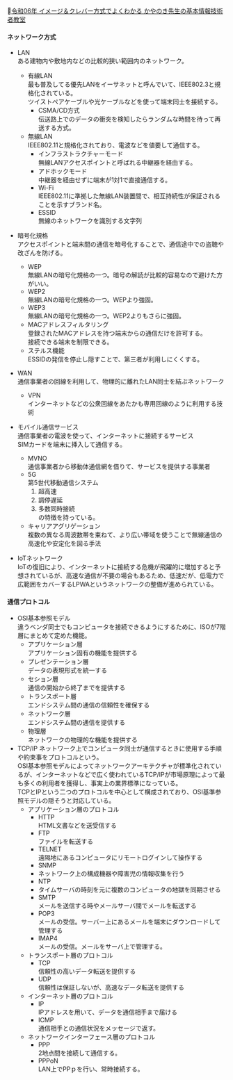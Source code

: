 
📖[令和06年 イメージ＆クレバー方式でよくわかる かやのき先生の基本情報技術者教室](https://gihyo.jp/book/2023/978-4-297-13827-1)

#### ネットワーク方式

- LAN  
  ある建物内や敷地内などの比較的狭い範囲内のネットワーク。
  - 有線LAN  
    最も普及してる優先LANをイーサネットと呼んでいて、IEEE802.3と規格化されている。  
    ツイストペアケーブルや光ケーブルなどを使って端末同士を接続する。  
    - CSMA/CD方式  
      伝送路上でのデータの衝突を検知したらランダムな時間を待って再送する方式。
  - 無線LAN  
    IEEE802.11と規格化されており、電波などを値要して通信する。
    - インフラストラクチャーモード  
      無線LANアクセスポイントと呼ばれる中継器を経由する。
    - アドホックモード  
      中継器を経由せずに端末が1対1で直接通信する。
    - Wi-Fi  
      IEEE802.11に準拠した無線LAN装置間で、相互持続性が保証されることを示すブランド名。
    - ESSID  
      無線のネットワークを識別する文字列

- 暗号化規格  
  アクセスポイントと端末間の通信を暗号化することで、通信途中での盗聴や改ざんを防げる。
  - WEP  
    無線LANの暗号化規格の一つ。暗号の解読が比較的容易なので避けた方がいい。
  - WEP2  
    無線LANの暗号化規格の一つ。WEPより強固。
  - WEP3  
    無線LANの暗号化規格の一つ。WEP2よりもさらに強固。
  - MACアドレスフィルタリング  
    登録されたMACアドレスを持つ端末からの通信だけを許可する。  
    接続できる端末を制限できる。
  - ステルス機能  
    ESSIDの発信を停止し隠すことで、第三者が利用しにくくする。

- WAN  
  通信事業者の回線を利用して、物理的に離れたLAN同士を結ぶネットワーク
  - VPN  
    インターネットなどの公衆回線をあたかも専用回線のように利用する技術

- モバイル通信サービス  
  通信事業者の電波を使って、インターネットに接続するサービス  
  SIMカードを端末に挿入して通信する。
  - MVNO  
    通信事業者から移動体通信網を借りて、サービスを提供する事業者
  - 5G  
    第5世代移動通信システム  
    1. 超高速  
    2. 調停遅延  
    3. 多数同時接続  
    の特徴を持っている。  
  - キャリアアグリゲーション  
    複数の異なる周波数帯を束ねて、より広い帯域を使うことで無線通信の高速化や安定化を図る手法

- IoTネットワーク  
  IoTの復旧により、インターネットに接続する危機が飛躍的に増加すると予想されているが、高速な通信が不要の場合もあるため、低速だが、低電力で広範囲をカバーするLPWAというネットワークの整備が進められている。

#### 通信プロトコル

- OSI基本参照モデル  
  違うベンダ同士でもコンピュータを接続できるようにするために、ISOが7階層にまとめて定めた機能。
  - アプリケーション層  
    アプリケーション固有の機能を提供する
  - プレゼンテーション層  
    データの表現形式を統一する
  - セション層  
    通信の開始から終了までを提供する
  - トランスポート層  
    エンドシステム間の通信の信頼性を確保する
  - ネットワーク層  
    エンドシステム間の通信を提供する
  - 物理層  
    ネットワークの物理的な機能を提供する
- TCP/IP
  ネットワーク上でコンピュータ同士が通信するときに使用する手順や約束事をプロトコルという。  
  OSI基本参照モデルによってネットワークアーキテクチャが標準化されているが、インターネットなどで広く使われているTCP/IPが市場原理によって最も多くの利用者を獲得し、事実上の業界標準になっている。  
  TCPとIPという二つのプロトコルを中心として構成されており、OSI基準参照モデルの隠そうと対応している。  
  - アプリケーション層のプロトコル  
    - HTTP  
      HTML文書などを送受信する  
    - FTP  
      ファイルを転送する
    - TELNET  
      遠隔地にあるコンピュータにリモートログインして操作する
    - SNMP  
    - ネットワーク上の構成機器や障害児の情報収集を行う
    - NTP  
    - タイムサーバの時刻を元に複数のコンピュータの地獄を同期させる
    - SMTP  
      メールを送信する時やメールサーバ間でメールを転送する
    - POP3  
      メールの受信。サーバー上にあるメールを端末にダウンロードして管理する
    - IMAP4  
      メールの受信。メールをサーバ上で管理する。
  - トランスポート層のプロトコル  
    - TCP  
      信頼性の高いデータ転送を提供する
    - UDP  
      信頼性は保証しないが、高速なデータ転送を提供する
  - インターネット層のプロトコル  
    - IP  
      IPアドレスを用いて、データを通信相手まで届ける
    - ICMP  
      通信相手との通信状況をメッセージで返す。
  - ネットワークインターフェース層のプロトコル
    - PPP  
      2地点間を接続して通信する。
    - PPPoN  
      LAN上でPPｐを行い、常時接続する。
